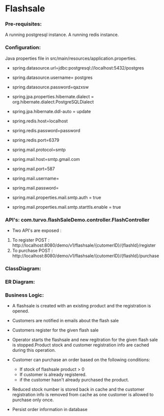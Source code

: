 # Flashsale

### Pre-requisites:

A running postgresql instance.
A running redis instance.

### Configuration:

Java properties file in src/main/resources/application.properties.

* spring.datasource.url=jdbc:postgresql://localhost:5432/postgres
* spring.datasource.username= postgres
* spring.datasource.password=qazxsw
* spring.jpa.properties.hibernate.dialect = org.hibernate.dialect.PostgreSQLDialect
* spring.jpa.hibernate.ddl-auto = update

* spring.redis.host=localhost
* spring.redis.password=password
* spring.redis.port=6379

* spring.mail.protocol=smtp
* spring.mail.host=smtp.gmail.com
* spring.mail.port=587
* spring.mail.username=
* spring.mail.password=
* spring.mail.properties.mail.smtp.auth = true
* spring.mail.properties.mail.smtp.starttls.enable = true

### API's: com.turvo.flashSaleDemo.controller.FlashController 
* Two API's are exposed :
 1. To register  POST : http://localhost:8080/demo/v1/flashsale/{cutomerID}/{flashId}/register
 2. To purchase POST : http://localhost:8080/demo/v1/flashsale/{cutomerID}/{flashId}/purchase


### ClassDiagram:

### ER Diagram: 

### Business Logic: 
* A flashsale is created with an existing product and the registration is opened.
* Customers are notified in emails about the flash sale
* Customers register for the given flash sale
* Operator starts the flashsale and new regitration for the given flash sale is stopped.Product stock and customer registration info are cached during this operation.
* Customer can purchase an order based on the following conditions:
    - If stock of flashsale product > 0
    - If customer is already registered.
    - if the customer hasn't already purchased the product.

* Reduced stock number is stored back in cache and the customer registration info is removed from cache as one customer is allowed to purchase only once.
* Persist order information in database

